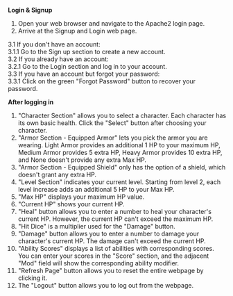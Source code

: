 **Login & Signup**  
1. Open your web browser and navigate to the Apache2 login page.  
2. Arrive at the Signup and Login web page.  
  
3.1 If you don't have an account:  
3.1.1 Go to the Sign up section to create a new account.  
3.2 If you already have an account:  
3.2.1 Go to the Login section and log in to your account.  
3.3 If you have an account but forgot your password:  
3.3.1 Click on the green "Forgot Password" button to recover your password.  

**After logging in**
1. "Character Section" allows you to select a character. Each character has its own basic health. Click the "Select" button after choosing your character.  
2. "Armor Section - Equipped Armor" lets you pick the armor you are wearing. Light Armor provides an additional 1 HP to your maximum HP, Medium Armor provides 5 extra HP, Heavy Armor provides 10 extra HP, and None doesn't provide any extra Max HP.  
3. "Armor Section - Equipped Shield" only has the option of a shield, which doesn't grant any extra HP.  
4. "Level Section" indicates your current level. Starting from level 2, each level increase adds an additional 5 HP to your Max HP.  
5. "Max HP" displays your maximum HP value.  
6. "Current HP" shows your current HP.  
7. "Heal" button allows you to enter a number to heal your character's current HP. However, the current HP can't exceed the maximum HP.  
8. "Hit Dice" is a multiplier used for the "Damage" button.  
9. "Damage" button allows you to enter a number to damage your character's current HP. The damage can't exceed the current HP.  
10. "Ability Scores" displays a list of abilities with corresponding scores. You can enter your scores in the "Score" section, and the adjacent "Mod" field will show the corresponding ability modifier.  
11. "Refresh Page" button allows you to reset the entire webpage by clicking it.  
12. The "Logout" button allows you to log out from the webpage.  
